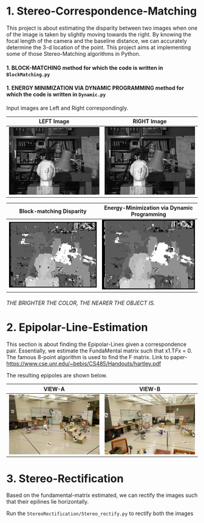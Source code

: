 # 1. Stereo-Correspondence-Matching

This project is about estimating the disparity between two images when one of the image is taken by slightly moving towards the right.
By knowing the focal length of the camera and the baseline distance, we can accurately determine the 3-d location of the point.
This project aims at implementing some of those Stereo-Matching algorithms in Python.

#### 1. BLOCK-MATCHING method for which the code is written in `BlockMatching.py`
#### 1. ENERGY MINIMIZATION VIA DYNAMIC PROGRAMMING method for which the code is written in `Dynamic.py`


Input images are Left and Right correspondingly.

LEFT Image             |  RIGHT Image
:-------------------------:|:-------------------------:
![](<Stereo_Correspondence/Inputs/tsukuba_l.png>) | ![](<Stereo_Correspondence/Inputs/tsukuba_r.png>)

 

Block-matching Disparity | Energy-Minimization via Dynamic Programming
:---------------------:|:-------------------------:
![](<Stereo_Correspondence/Outputs/tsukuba_disparity.png>)| ![](<Stereo_Correspondence/Outputs/Disparity_dynamic.png>)

###### THE BRIGHTER THE COLOR, THE NEARER THE OBJECT IS.

# 2. Epipolar-Line-Estimation

This section is about finding the Epipolar-Lines given a correspondence pair.
Essentially, we estimate the FundaMental matrix such that x1.T*F*x = 0.
The famous 8-point algorithm is used to find the F matrix.
Link to paper- https://www.cse.unr.edu/~bebis/CS485/Handouts/hartley.pdf

The resulting epipoles are shown below.

VIEW-A             |  VIEW-B
:-------------------------:|:-------------------------:
![](<Stereo_Rectification/Result/Epilines_A.png>) | ![](<Stereo_Rectification/Result/Epilines_B.png>)


# 3. Stereo-Rectification

Based on the fundamental-matrix estimated, we can rectify the images such that their epilines lie horizontally.

Run the `StereoRectification/Stereo_rectify.py` to rectify both the images
